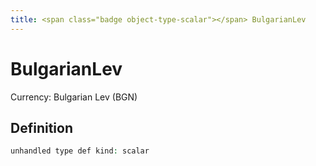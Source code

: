 ```yaml
---
title: <span class="badge object-type-scalar"></span> BulgarianLev
---
```

# <span class="badge object-type-scalar"></span> BulgarianLev

Currency: Bulgarian Lev (BGN)

## Definition

```php
unhandled type def kind: scalar
```
